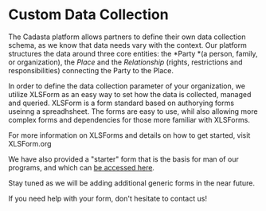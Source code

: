 # Custom Data Collection

The Cadasta platform allows partners to define their own data collection schema, as we know that data needs vary with the context.  Our platform structures the data around three core entities: the *Party *(a person, family, or organization), the *Place* and the *Relationship* (rights, restrictions and responsibilities) connecting the Party to the Place.

In order to define the data collection parameter of your organization, we utilize XLSForm as an easy way to set how the data is collected, managed and queried.  XLSForm is a form standard based on authorying forms useinng a spreadhsheet.  The forms are easy to use, whil also allowing more complex forms and dependencies for those more familiar with XLSForms.

For more information on XLSForms and details on how to get started, visit XLSForm.org

We have also provided a "starter" form that is the basis for man of our programs, and which can [be accessed here](https://docs.google.com/spreadsheets/d/1QsqMTLlPH5KVbBcgnh6MHWkIR0pIFchVzkqBSoL92fA/edit).

Stay tuned as we will be adding additional generic forms in the near future.

If you need help with your form, don't hesitate to contact us!



